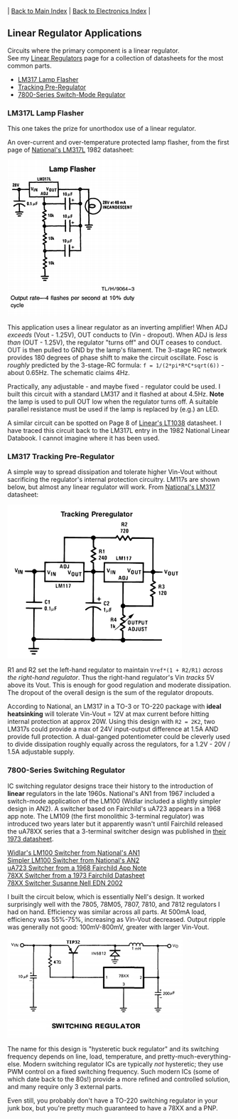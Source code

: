 | [Back to Main Index](../../index.md) | [Back to Electronics Index](./index.md) |

## Linear Regulator Applications

Circuits where the primary component is a linear regulator.  
See my [Linear Regulators](./linear-reg-overview.md) page for a collection of datasheets for the most common parts.

- [LM317 Lamp Flasher](#lamp-flasher)
- [Tracking Pre-Regulator](#tracking-pre-regulator)
- [7800-Series Switch-Mode Regulator](#7800-switchmode-regulator)

### LM317L Lamp Flasher <a name="lamp-flasher"></a>
This one takes the prize for unorthodox use of a linear regulator. 

An over-current and over-temperature protected lamp flasher, from the first page
of [National's LM317L](./files/datasheets/LM317/LM317L_National_1982.pdf) 1982
datasheet:  

![LM317L Lamp Flasher Schematic](./images/lm317l_lamp_flasher.png "LM317 Lamp Flasher from National's 1982 LM317L Datasheet")

This application uses a linear regulator as an inverting amplifier! When ADJ
*exceeds* (Vout - 1.25V), OUT conducts to (Vin - dropout). When ADJ is *less
than* (OUT - 1.25V), the regulator "turns off" and OUT ceases to conduct. OUT is
then pulled to GND by the lamp's filament. The 3-stage RC network provides 180
degrees of phase shift to make the circuit oscillate. Fosc is *roughly*
predicted by the 3-stage-RC formula: `f = 1/(2*pi*R*C*sqrt(6))` - about 0.65Hz.
The schematic claims 4Hz. 

Practically, any adjustable - and maybe fixed - regulator could be used. I built
this circuit with a standard LM317 and it flashed at about 4.5Hz. **Note** the
lamp is used to pull OUT low when the regulator turns off. A suitable parallel
resistance must be used if the lamp is replaced by (e.g.) an LED. 

A similar circuit can be spotted on Page 8 of
[Linear's LT1038](./files/datasheets/LT1083/LT1083_LinearTech_1994.pdf) datasheet.
I have traced this circuit back to the LM317L entry in the 1982 National Linear
Databook. I cannot imagine where it has been used.  

### LM317 Tracking Pre-Regulator <a name="tracking-pre-regulator"></a>
A simple way to spread dissipation and tolerate higher Vin-Vout without
sacrificing the regulator's internal protection circuitry. LM117s are shown
below, but almost any linear regulator will work. From
[National's LM317](./files/datasheets/LM317/LM317_National_1982.pdf) datasheet:  

![LM317 Tracking Pre-Regulator Schematic](./images/lm117_tracking_pre_regulator.png "LM317 Tracking Pre-Regulator from National's LM317 Datasheet")

R1 and R2 set the left-hand regulator to maintain `Vref*(1 + R2/R1)` *across the
right-hand regulator*. Thus the right-hand regulator's Vin *tracks* 5V above its
Vout. This is enough for good regulation and moderate dissipation. The dropout
of the overall design is the sum of the regulator dropouts.

According to National, an LM317 in a TO-3 or TO-220 package with **ideal
heatsinking** will tolerate Vin-Vout = 12V at max current before hitting
internal protection at approx 20W. Using this design with `R2 = 2K2`, two LM317s
could provide a max of 24V input-output difference at 1.5A AND provide full
protection. A dual-ganged potentiometer could be cleverly used to divide 
dissipation roughly equally across the regulators, for a 1.2V - 20V / 1.5A
adjustable supply.

### 7800-Series Switching Regulator <a name="7800-switchmode-regulator">
IC switching regulator designs trace their history to the introduction of
**linear** regulators in the late 1960s. National's AN1 from 1967 included a
switch-mode application of the LM100 (Widlar included a slightly simpler design
in AN2). A switcher based on Fairchild's uA723 appears in a 1968 app note. The
LM109 (the first monolithic 3-terminal regulator) was introduced two years later
but it apparently wasn't until Fairchild released the uA78XX series that a
3-terminal switcher design was published in [their 1973 datasheet](./files/datasheets/LM78XX/LM78XX_Fairchild_1973.pdf).

[Widlar's LM100 Switcher from National's AN1](./images/National_AN1_1967_Switching_Regulator.png "LM100 Switcher from National's AN1")<br/>
[Simpler LM100 Switcher from National's AN2](./images/National_AN2_1967_Switching_Regulator.png "Simpler LM100 Switcher from National's AN2")<br/>
[uA723 Switcher from a 1968 Fairchild App Note](./images/Fairchild_1968_uA723_Switching_Regulator.png "uA723 Switcher from a 1968 Fairchild App Note")<br/>
[78XX Switcher from a 1973 Fairchild Datasheet](./images/Fairchild_1973_78XX_Switcher.png "78XX Switcher from a 1973 Fairchild Datasheet")<br/>
[78XX Switcher Susanne Nell EDN 2002](./images/EDN_2002_Nell_78XX_Switcher.png "78XX Switcher by Susanne Nell EDN 2002")<br/>

I built the circuit below, which is essentially Nell's design. It worked
surprisingly well with the 7805, 78M05, 7807, 7810, and 7812 regulators I had on
hand. Efficiency was similar across all parts. At 500mA load, efficiency was
55%-75%, increasing as Vin-Vout decreased. Output ripple was generally not good:
100mV-800mV, greater with larger Vin-Vout.

![Simple 78XX Switcher](./images/78XX_switchmode_regulator.png "Simple 78XX Switcher")

The name for this design is "hysteretic buck regulator" and its switching
frequency depends on line, load, temperature, and pretty-much-everything-else.
Modern switching regulator ICs are typically *not* hysteretic; they use PWM
control on a fixed switching frequency. Such modern ICs (some of which date back
to the 80s!) provide a more refined and controlled solution, and many require
only 3 external parts.

Even still, you probably don't have a TO-220 switching regulator in your junk
box, but you're pretty much guaranteed to have a 78XX and a PNP.
